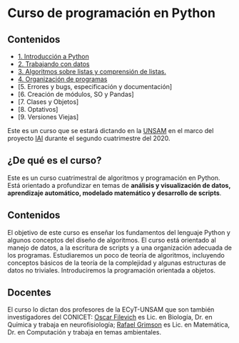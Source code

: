 # Curso de programación en Python

## Contenidos

* [1. Introducción a Python](Clases/01_Introduccion/)
* [2. Trabajando con datos](Clases/02_Datos/)
* [3. Algoritmos sobre listas y comprensión de listas.](Clases/03_Listas/)
* [4. Organización de programas](Clases/04_Random_Plt_Dbg/)
* [5. Errores y bugs, especificación y documentación]
* [6. Creación de módulos, SO y Pandas]
* [7. Clases y Objetos]
* [8. Optativos]
* [9. Versiones Viejas]


Este es un curso que se estará dictando en la [UNSAM](https://www.unsam.edu.ar/) en el marco del proyecto [IAI](http://noticias.unsam.edu.ar/2019/09/16/la-unsam-piensa-la-inteligencia-artificial-interdisciplinaria/) durante el segundo cuatrimestre del 2020.

## ¿De qué es el curso?
Este es un curso cuatrimestral de algoritmos y programación en Python.
Está orientado a profundizar en temas de **análisis y visualización de datos, aprendizaje automático, modelado matemático y desarrollo de scripts**.

## Contenidos
El objetivo de este curso es enseñar los fundamentos del lenguaje
Python y algunos conceptos del diseño de algoritmos. El curso está orientado al manejo de datos, a la escritura de scripts y a una organización adecuada de los programas. Estudiaremos un poco de teoría de algoritmos, incluyendo conceptos básicos de la teoría de la complejidad y algunas estructuras de datos no triviales. Introduciremos la programación orientada a objetos.

## Docentes
El curso lo dictan dos profesores de la ECyT-UNSAM que son también
investigadores del CONICET: [Oscar Filevich](http://labning.com.ar/#nosotros) es Lic. en Biología,
Dr. en Química y trabaja en neurofisiología; [Rafael Grimson](http://investigadores.unsam.edu.ar/es/investigador/407/Grimson-Rafael) es Lic. en Matemática, Dr. en Computación y trabaja en temas ambientales.
